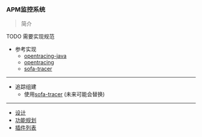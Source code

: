 ### APM监控系统
>简介

TODO 需要实现规范
* 参考实现
    * [opentracing-java](https://github.com/opentracing/opentracing-java)
    * [opentracing](https://opentracing.io/specification/)
    * [sofa-tracer](https://github.com/sofastack/sofa-tracer)
---
* 追踪组建
	* 使用[sofa-tracer](https://github.com/sofastack/sofa-tracer) (未来可能会替换)
---
* [设计](https://github.com/dyisdog/files/blob/master/%E8%AE%BE%E8%AE%A1.md)
* [功能规划](https://github.com/dyisdog/files/blob/master/%E5%8A%9F%E8%83%BD%E5%88%97%E8%A1%A8.md)
* [插件列表](https://github.com/dyisdog/files/blob/master/%E6%8F%92%E4%BB%B6%E5%88%97%E8%A1%A8.md)
